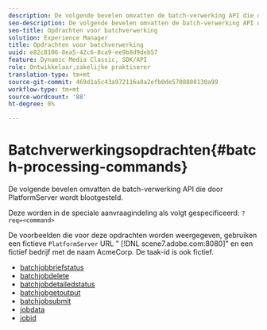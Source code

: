 ```yaml
---
description: De volgende bevelen omvatten de batch-verwerking API die door PlatformServer wordt blootgesteld.
seo-description: De volgende bevelen omvatten de batch-verwerking API die door PlatformServer wordt blootgesteld.
seo-title: Opdrachten voor batchverwerking
solution: Experience Manager
title: Opdrachten voor batchverwerking
uuid: e82c8106-8ea5-42c6-8ca9-ee9b8d9deb57
feature: Dynamic Media Classic, SDK/API
role: Ontwikkelaar,zakelijke praktiserer
translation-type: tm+mt
source-git-commit: 469d1a5c43a972116a8a2efb0de5708800130a99
workflow-type: tm+mt
source-wordcount: '88'
ht-degree: 0%

---
```



# Batchverwerkingsopdrachten{#batch-processing-commands}

De volgende bevelen omvatten de batch-verwerking API die door PlatformServer wordt blootgesteld.

Deze worden in de speciale aanvraagindeling als volgt gespecificeerd: `?req=<command>`

De voorbeelden die voor deze opdrachten worden weergegeven, gebruiken een fictieve `PlatformServer` URL &quot; [!DNL scene7.adobe.com:8080]&quot; en een fictief bedrijf met de naam AcmeCorp. De taak-id is ook fictief.

* [batchjobbriefstatus](r-batchjobbriefstatus.md)
* [batchjobdelete](r-batchjobdelete.md)
* [batchjobdetailedstatus](r-batchjobdetailedstatus.md)
* [batchjobgetoutput](r-batchjobgetoutput.md)
* [batchjobsubmit](r-batchjobsubmit.md)
* [jobdata](r-jobdata.md)
* [jobid](r-jobid.md)